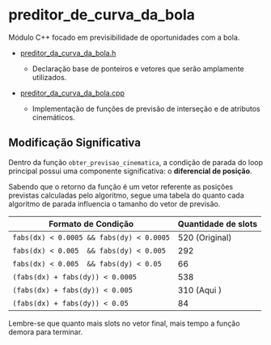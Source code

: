# preditor_de_curva_da_bola

Módulo C++ focado em previsibilidade de oportunidades com a bola.
  
* [preditor_da_curva_da_bola.h](../../src/sobre_cpp/preditor_de_curva_da_bola/preditor_de_curva_da_bola.h)
  * Declaração base de ponteiros e vetores que serão amplamente utilizados.
  
* [preditor_da_curva_da_bola.cpp](../../src/sobre_cpp/preditor_de_curva_da_bola/preditor_de_curva_da_bola.cpp)
  * Implementação de funções de previsão de interseção e de atributos cinemáticos.
  
## Modificação Significativa

Dentro da função `obter_previsao_cinematica`, a condição de parada do loop
principal possui uma componente significativa: o **diferencial de posição**.

Sabendo que o retorno da função é um vetor referente as posições previstas calculadas
pelo algoritmo, segue uma tabela do quanto cada algoritmo de parada influencia
o tamanho do vetor de previsão.

| Formato de Condição                       | Quantidade de slots  |
|-------------------------------------------|----------------------|
| `fabs(dx) < 0.0005 && fabs(dy) < 0.0005`  | 520  (Original)      |
| `fabs(dx) < 0.005  && fabs(dy) < 0.005`   | 292                  |
| `fabs(dx) < 0.005  && fabs(dy) < 0.05`    | 66                   |
| `(fabs(dx) + fabs(dy)) < 0.0005`          | 538                  |
| `(fabs(dx) + fabs(dy)) < 0.005`           | 310  (Aqui    )      |
| `(fabs(dx) + fabs(dy)) < 0.05`            | 84                   |

Lembre-se que quanto mais slots no vetor final, mais tempo a função demora para terminar.
